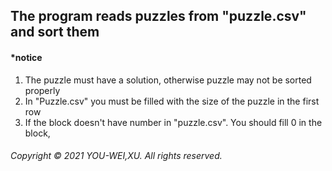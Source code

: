 ## The program reads puzzles from "puzzle.csv" and sort them 
#### *notice
1. The puzzle must have a solution, otherwise puzzle may not be sorted properly
1. In "Puzzle.csv" you must be filled with the size of the puzzle in the first row
1. If the block doesn't have number in "puzzle.csv". You should fill 0 in the block,
###### Copyright &copy; 2021 YOU-WEI,XU. All rights reserved.